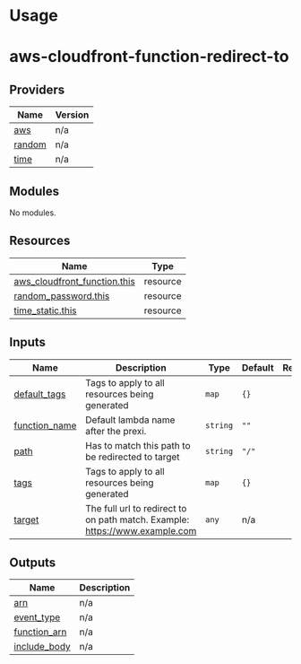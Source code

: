 # Usage

<!--- BEGIN_TF_DOCS --->
# aws-cloudfront-function-redirect-to

## Providers

| Name | Version |
|------|---------|
| <a name="provider_aws"></a> [aws](#provider\_aws) | n/a |
| <a name="provider_random"></a> [random](#provider\_random) | n/a |
| <a name="provider_time"></a> [time](#provider\_time) | n/a |

## Modules

No modules.

## Resources

| Name | Type |
|------|------|
| [aws_cloudfront_function.this](https://registry.terraform.io/providers/hashicorp/aws/latest/docs/resources/cloudfront_function) | resource |
| [random_password.this](https://registry.terraform.io/providers/hashicorp/random/latest/docs/resources/password) | resource |
| [time_static.this](https://registry.terraform.io/providers/hashicorp/time/latest/docs/resources/static) | resource |

## Inputs

| Name | Description | Type | Default | Required |
|------|-------------|------|---------|:--------:|
| <a name="input_default_tags"></a> [default\_tags](#input\_default\_tags) | Tags to apply to all resources being generated | `map` | `{}` | no |
| <a name="input_function_name"></a> [function\_name](#input\_function\_name) | Default lambda name after the prexi. | `string` | `""` | no |
| <a name="input_path"></a> [path](#input\_path) | Has to match this path to be redirected to target | `string` | `"/"` | no |
| <a name="input_tags"></a> [tags](#input\_tags) | Tags to apply to all resources being generated | `map` | `{}` | no |
| <a name="input_target"></a> [target](#input\_target) | The full url to redirect to on path match. Example: https://www.example.com | `any` | n/a | yes |

## Outputs

| Name | Description |
|------|-------------|
| <a name="output_arn"></a> [arn](#output\_arn) | n/a |
| <a name="output_event_type"></a> [event\_type](#output\_event\_type) | n/a |
| <a name="output_function_arn"></a> [function\_arn](#output\_function\_arn) | n/a |
| <a name="output_include_body"></a> [include\_body](#output\_include\_body) | n/a |

<!--- END_TF_DOCS --->

